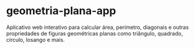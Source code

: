 # geometria-plana-app
Aplicativo web interativo para calcular área, perímetro, diagonais e outras propriedades de figuras geométricas planas como triângulo, quadrado, círculo, losango e mais.
